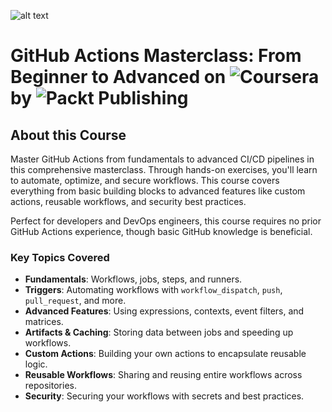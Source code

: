 ![alt text](https://d3njjcbhbojbot.cloudfront.net/api/utilities/v1/imageproxy/http://coursera-university-assets.s3.amazonaws.com/e3/0e478b09f14adfb4e9ec5365093fb9/3.svg?auto=format%2Ccompress&dpr=1&w=160&h=24)

# GitHub Actions Masterclass: From Beginner to Advanced on ![Coursera](https://img.shields.io/badge/Coursera-2A73CC?style=for-the-badge&logo=coursera&logoColor=white) by ![Packt](https://img.shields.io/badge/Packt-F05822?style=for-the-badge&logo=packt&logoColor=white) Publishing

## About this Course 

Master GitHub Actions from fundamentals to advanced CI/CD pipelines in this comprehensive masterclass. Through hands-on exercises, you'll learn to automate, optimize, and secure workflows. This course covers everything from basic building blocks to advanced features like custom actions, reusable workflows, and security best practices.

Perfect for developers and DevOps engineers, this course requires no prior GitHub Actions experience, though basic GitHub knowledge is beneficial.

### Key Topics Covered

- **Fundamentals**: Workflows, jobs, steps, and runners.
- **Triggers**: Automating workflows with `workflow_dispatch`, `push`, `pull_request`, and more.
- **Advanced Features**: Using expressions, contexts, event filters, and matrices.
- **Artifacts & Caching**: Storing data between jobs and speeding up workflows.
- **Custom Actions**: Building your own actions to encapsulate reusable logic.
- **Reusable Workflows**: Sharing and reusing entire workflows across repositories.
- **Security**: Securing your workflows with secrets and best practices.
